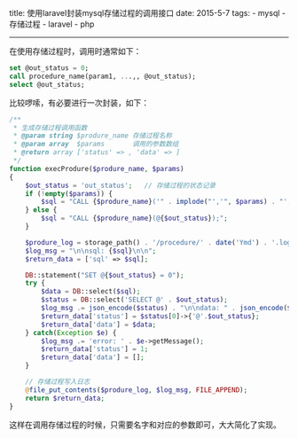 title: 使用laravel封装mysql存储过程的调用接口
date: 2015-5-7 
tags: 
    - mysql 
    - 存储过程 
    - laravel 
    - php 

--- 

在使用存储过程时，调用时通常如下：

```sql
set @out_status = 0;
call procedure_name(param1, ...,, @out_status);
select @out_status;
```

比较啰嗦，有必要进行一次封装，如下：

<!-- more -->

```php
/** 
 * 生成存储过程调用函数
 * @param string $produre_name 存储过程名称
 * @param array  $params       调用的参数数组
 * @return array ['status' => , 'data' => ]
 */
function execProdure($produre_name, $params)
{
    $out_status = 'out_status';   // 存储过程的状态记录
    if (!empty($params)) {
        $sql = "CALL {$produre_name}('" . implode("','", $params) . "', @{$out_status});";
    } else {
        $sql = "CALL {$produre_name}(@{$out_status});";
    }

    $produre_log = storage_path() . '/procedure/' . date('Ymd') . '.log';
    $log_msg = "\n\nsql: {$sql}\n\n";
    $return_data = ['sql' => $sql];

    DB::statement("SET @{$out_status} = 0");
    try {
        $data = DB::select($sql);
        $status = DB::select('SELECT @' . $out_status);
        $log_msg .= json_encode($status) . "\n\ndata: " . json_encode($data);
        $return_data['status'] = $status[0]->{'@'.$out_status};
        $return_data['data'] = $data;
    } catch(Exception $e) {
        $log_msg .= 'error: ' . $e->getMessage();
        $return_data['status'] = 1;
        $return_data['data'] = [];
    }

    // 存储过程写入日志
    @file_put_contents($produre_log, $log_msg, FILE_APPEND);
    return $return_data;
}

```

这样在调用存储过程的时候，只需要名字和对应的参数即可，大大简化了实现。
